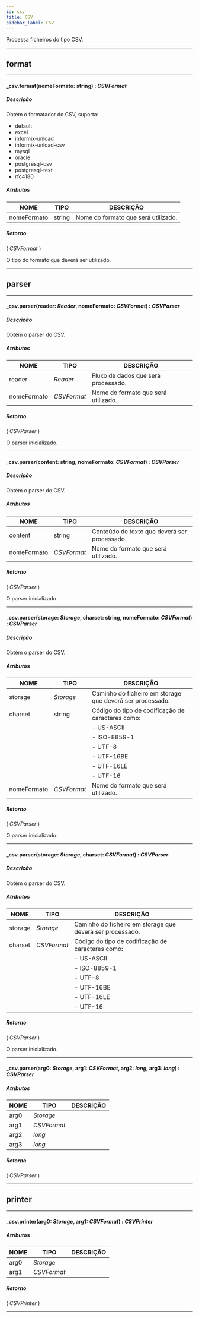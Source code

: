 ```yaml
---
id: csv
title: CSV
sidebar_label: CSV
---
```


Processa ficheiros do tipo CSV.

---

## format

---

#### _csv.format(nomeFormato: string) : _CSVFormat_
##### Descrição

Obtém o formatador do CSV, suporta:<ul><li>default</li><li>excel</li><li>informix-unload</li><li>informix-unload-csv</li><li>mysql</li><li>oracle</li><li>postgresql-csv</li><li>postgresql-text</li><li>rfc4180</li></ul>

##### Atributos

| NOME | TIPO | DESCRIÇÃO |
|---|---|---|
| nomeFormato | string | Nome do formato que será utilizado. |

##### Retorno

( _CSVFormat_ )

O tipo do formato que deverá ser utilizado.

---

## parser

---

#### _csv.parser(reader: _Reader_, nomeFormato: _CSVFormat_) : _CSVParser_
##### Descrição

Obtém o parser do CSV.

##### Atributos

| NOME | TIPO | DESCRIÇÃO |
|---|---|---|
| reader | _Reader_ | Fluxo de dados que será processado. |
| nomeFormato | _CSVFormat_ | Nome do formato que será utilizado. |

##### Retorno

( _CSVParser_ )

O parser inicializado.

---

#### _csv.parser(content: string, nomeFormato: _CSVFormat_) : _CSVParser_
##### Descrição

Obtém o parser do CSV.

##### Atributos

| NOME | TIPO | DESCRIÇÃO |
|---|---|---|
| content | string | Conteúdo de texto que deverá ser processado. |
| nomeFormato | _CSVFormat_ | Nome do formato que será utilizado. |

##### Retorno

( _CSVParser_ )

O parser inicializado.

---

#### _csv.parser(storage: _Storage_, charset: string, nomeFormato: _CSVFormat_) : _CSVParser_
##### Descrição

Obtém o parser do CSV.

##### Atributos

| NOME | TIPO | DESCRIÇÃO |
|---|---|---|
| storage | _Storage_ | Caminho do ficheiro em storage que deverá ser processado. |
| charset | string | Código do tipo de codificação de caracteres como: |
|   |   | - US-ASCII |
|   |   | - ISO-8859-1 |
|   |   | - UTF-8 |
|   |   | - UTF-16BE |
|   |   | - UTF-16LE |
|   |   | - UTF-16 |
| nomeFormato | _CSVFormat_ | Nome do formato que será utilizado. |

##### Retorno

( _CSVParser_ )

O parser inicializado.

---

#### _csv.parser(storage: _Storage_, charset: _CSVFormat_) : _CSVParser_
##### Descrição

Obtém o parser do CSV.

##### Atributos

| NOME | TIPO | DESCRIÇÃO |
|---|---|---|
| storage | _Storage_ | Caminho do ficheiro em storage que deverá ser processado. |
| charset | _CSVFormat_ | Código do tipo de codificação de caracteres como: |
|   |   | - US-ASCII |
|   |   | - ISO-8859-1 |
|   |   | - UTF-8 |
|   |   | - UTF-16BE |
|   |   | - UTF-16LE |
|   |   | - UTF-16 |

##### Retorno

( _CSVParser_ )

O parser inicializado.

---

#### _csv.parser(arg0: _Storage_, arg1: _CSVFormat_, arg2: _long_, arg3: _long_) : _CSVParser_
##### Atributos

| NOME | TIPO | DESCRIÇÃO |
|---|---|---|
| arg0 | _Storage_ |   |
| arg1 | _CSVFormat_ |   |
| arg2 | _long_ |   |
| arg3 | _long_ |   |

##### Retorno

( _CSVParser_ )


---

## printer

---

#### _csv.printer(arg0: _Storage_, arg1: _CSVFormat_) : _CSVPrinter_
##### Atributos

| NOME | TIPO | DESCRIÇÃO |
|---|---|---|
| arg0 | _Storage_ |   |
| arg1 | _CSVFormat_ |   |

##### Retorno

( _CSVPrinter_ )


---


